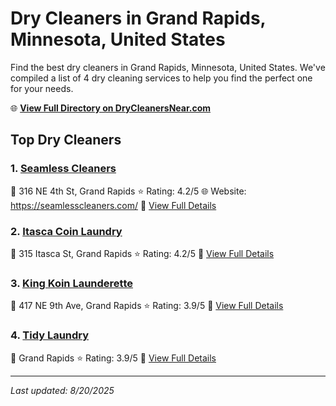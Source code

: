 # Dry Cleaners in Grand Rapids, Minnesota, United States

Find the best dry cleaners in Grand Rapids, Minnesota, United States. We've compiled a list of 4 dry cleaning services to help you find the perfect one for your needs.

🌐 **[View Full Directory on DryCleanersNear.com](https://drycleanersnear.com/city/US/Minnesota/Grand%20Rapids)**

## Top Dry Cleaners

### 1. [Seamless Cleaners](https://drycleanersnear.com/dryCleaner/68882b22b8187460e0c66252/seamless-cleaners)
📍 316 NE 4th St, Grand Rapids
⭐ Rating: 4.2/5
🌐 Website: https://seamlesscleaners.com/
🔗 [View Full Details](https://drycleanersnear.com/dryCleaner/68882b22b8187460e0c66252/seamless-cleaners)

### 2. [Itasca Coin Laundry](https://drycleanersnear.com/dryCleaner/68882b24b8187460e0c66290/itasca-coin-laundry)
📍 315 Itasca St, Grand Rapids
⭐ Rating: 4.2/5
🔗 [View Full Details](https://drycleanersnear.com/dryCleaner/68882b24b8187460e0c66290/itasca-coin-laundry)

### 3. [King Koin Launderette](https://drycleanersnear.com/dryCleaner/68882b23b8187460e0c6626f/king-koin-launderette)
📍 417 NE 9th Ave, Grand Rapids
⭐ Rating: 3.9/5
🔗 [View Full Details](https://drycleanersnear.com/dryCleaner/68882b23b8187460e0c6626f/king-koin-launderette)

### 4. [Tidy Laundry](https://drycleanersnear.com/dryCleaner/68882b24b8187460e0c662a5/tidy-laundry)
📍 Grand Rapids
⭐ Rating: 3.9/5
🔗 [View Full Details](https://drycleanersnear.com/dryCleaner/68882b24b8187460e0c662a5/tidy-laundry)


---

*Last updated: 8/20/2025*
